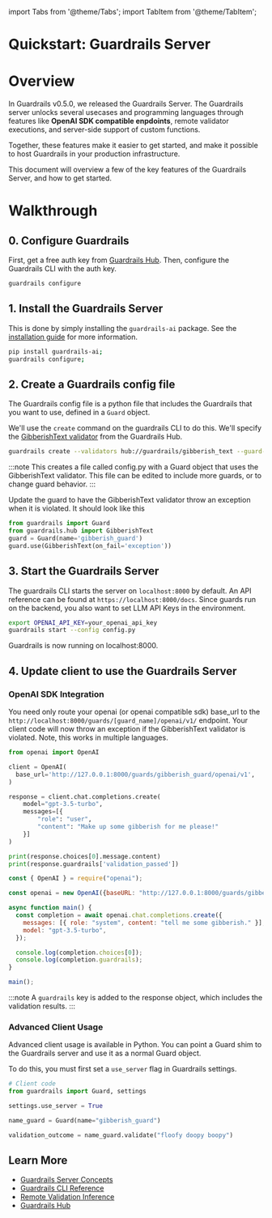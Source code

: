 import Tabs from '@theme/Tabs';
import TabItem from '@theme/TabItem';

# Quickstart: Guardrails Server

# Overview

In Guardrails v0.5.0, we released the Guardrails Server. The Guardrails server unlocks several usecases and programming languages through features like **OpenAI SDK compatible enpdoints**, remote validator executions, and server-side support of custom functions.

Together, these features make it easier to get started, and make it possible to host Guardrails in your production infrastructure.

This document will overview a few of the key features of the Guardrails Server, and how to get started.

# Walkthrough

## 0. Configure Guardrails
First, get a free auth key from [Guardrails Hub](https://hub.guardrailsai.com/keys). Then, configure the Guardrails CLI with the auth key.

```bash
guardrails configure
```

## 1. Install the Guardrails Server
This is done by simply installing the `guardrails-ai` package. See the [installation guide](./quickstart.md) for more information.

```bash
pip install guardrails-ai;
guardrails configure;
```

## 2. Create a Guardrails config file
The Guardrails config file is a python file that includes the Guardrails that you want to use, defined in a `Guard` object.

We'll use the `create` command on the guardrails CLI to do this. We'll specify the [GibberishText validator](https://hub.guardrailsai.com/validator/guardrails/gibberish_text) from the Guardrails Hub.


```bash
guardrails create --validators hub://guardrails/gibberish_text --guard-name gibberish_guard
```

:::note
This creates a file called config.py with a Guard object that uses the GibberishText validator. This file can be edited to include more guards, or to change guard behavior.
:::

Update the guard to have the GibberishText validator throw an exception when it is violated. It should look like this

```python
from guardrails import Guard
from guardrails.hub import GibberishText
guard = Guard(name='gibberish_guard')
guard.use(GibberishText(on_fail='exception'))
```

## 3. Start the Guardrails Server
The guardrails CLI starts the server on `localhost:8000` by default. An API reference can be found at `https://localhost:8000/docs`. Since guards run on the backend, you also want to set LLM API Keys in the environment.

```bash
export OPENAI_API_KEY=your_openai_api_key
guardrails start --config config.py
```

Guardrails is now running on localhost:8000.

## 4. Update client to use the Guardrails Server

### OpenAI SDK Integration
You need only route your openai (or openai compatible sdk) base_url to the `http://localhost:8000/guards/[guard_name]/openai/v1/` endpoint. Your client code will now throw an exception if the GibberishText validator is violated. Note, this works in multiple languages.

<Tabs>

<TabItem value="py" label="Python">

```python
from openai import OpenAI

client = OpenAI(
  base_url='http://127.0.0.1:8000/guards/gibberish_guard/openai/v1',
)

response = client.chat.completions.create(
    model="gpt-3.5-turbo",
    messages=[{
        "role": "user",
        "content": "Make up some gibberish for me please!"
    }]
)

print(response.choices[0].message.content)
print(response.guardrails['validation_passed'])
```

</TabItem>
<TabItem value="js" label="JavaScript">

```javascript
const { OpenAI } = require("openai");

const openai = new OpenAI({baseURL: "http://127.0.0.1:8000/guards/gibberish_guard/openai/v1/"});

async function main() {
  const completion = await openai.chat.completions.create({
    messages: [{ role: "system", content: "tell me some gibberish." }],
    model: "gpt-3.5-turbo",
  });

  console.log(completion.choices[0]);
  console.log(completion.guardrails);
}

main();
```

</TabItem>

</Tabs>


:::note
A `guardrails` key is added to the response object, which includes the validation results.
:::

### Advanced Client Usage
Advanced client usage is available in Python. You can point a Guard shim to the Guardrails server and use it as a normal Guard object.

To do this, you must first set a `use_server` flag in Guardrails settings.

```python
# Client code
from guardrails import Guard, settings

settings.use_server = True

name_guard = Guard(name="gibberish_guard")

validation_outcome = name_guard.validate("floofy doopy boopy")
```


## Learn More
- [Guardrails Server Concepts](../concepts/deploying)
- [Guardrails CLI Reference](../cli)
- [Remote Validation Inference](../concepts/remote_validation_inference)
- [Guardrails Hub](https://hub.guardrailsai.com)

